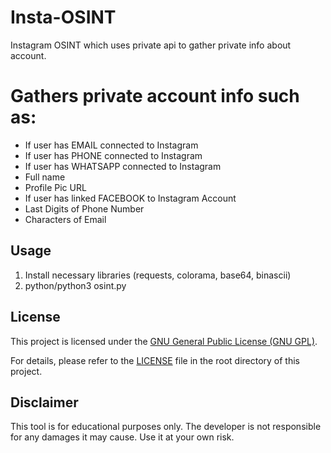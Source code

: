 # Insta-OSINT
Instagram OSINT which uses private api to gather private info about account.

# Gathers private account info such as: 
- If user has EMAIL connected to Instagram
- If user has PHONE connected to Instagram
- If user has WHATSAPP connected to Instagram
- Full name
- Profile Pic URL
- If user has linked FACEBOOK to Instagram Account
- Last Digits of Phone Number
- Characters of Email

## Usage
1. Install necessary libraries (requests, colorama, base64, binascii)
2. python/python3 osint.py

## License

This project is licensed under the [GNU General Public License (GNU GPL)]([link-to-license-file](https://github.com/Nem0oo/Insta-OSINT/blob/main/LICENSE)).

For details, please refer to the [LICENSE]([link-to-license-file](https://github.com/Nem0oo/Insta-OSINT/blob/main/LICENSE)) file in the root directory of this project.

## Disclaimer

This tool is for educational purposes only. The developer is not responsible for any damages it may cause. Use it at your own risk.

